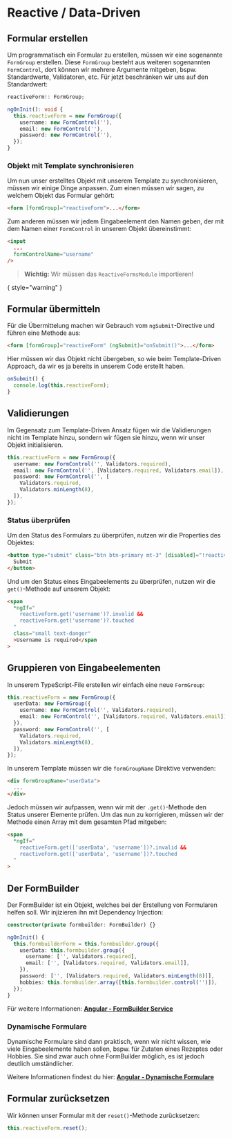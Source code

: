 # Reactive / Data-Driven

## Formular erstellen

Um programmatisch ein Formular zu erstellen, müssen wir eine sogenannte `FormGroup` erstellen. Diese `FormGroup` besteht aus weiteren sogenannten `FormControl`, dort können wir mehrere Argumente mitgeben, bspw. Standardwerte, Validatoren, etc. Für jetzt beschränken wir uns auf den Standardwert:

````Typescript
reactiveForm!: FormGroup;

ngOnInit(): void {
  this.reactiveForm = new FormGroup({
    username: new FormControl(''),
    email: new FormControl(''),
    password: new FormControl(''),
  });
}
````

### Objekt mit Template synchronisieren

Um nun unser erstelltes Objekt mit unserem Template zu synchronisieren, müssen wir einige Dinge anpassen. Zum einen müssen wir sagen, zu welchem Objekt das Formular gehört:

````HTML
<form [formGroup]="reactiveForm">...</form>
````

Zum anderen müssen wir jedem Eingabeelement den Namen geben, der mit dem Namen einer `FormControl` in unserem Objekt übereinstimmt:

````HTML
<input 
  ...
  formControlName="username"
/>
````

> **Wichtig:** Wir müssen das `ReactiveFormsModule` importieren!

{ style="warning" }

## Formular übermitteln

Für die Übermittelung machen wir Gebrauch vom `ngSubmit`-Directive und führen eine Methode aus:

````HTML
<form [formGroup]="reactiveForm" (ngSubmit)="onSubmit()">...</form>
````

Hier müssen wir das Objekt nicht übergeben, so wie beim Template-Driven Approach, da wir es ja bereits in unserem Code erstellt haben.

````Typescript
onSubmit() {
  console.log(this.reactiveForm);
}
````

## Validierungen

Im Gegensatz zum Template-Driven Ansatz fügen wir die Validierungen nicht im Template hinzu, sondern wir fügen sie hinzu, wenn wir unser Objekt initialisieren.

````Typescript
this.reactiveForm = new FormGroup({
  username: new FormControl('', Validators.required),
  email: new FormControl('', [Validators.required, Validators.email]),
  password: new FormControl('', [
    Validators.required,
    Validators.minLength(8),
  ]),
});
````

### Status überprüfen

Um den Status des Formulars zu überprüfen, nutzen wir die Properties des Objektes:

````HTML
<button type="submit" class="btn btn-primary mt-3" [disabled]="!reactiveForm.valid">
  Submit
</button>
````

Und um den Status eines Eingabeelements zu überprüfen, nutzen wir die `get()`-Methode auf unserem Objekt:

````HTML
<span
  *ngIf="
    reactiveForm.get('username')?.invalid &&
    reactiveForm.get('username')?.touched
  "
  class="small text-danger"
  >Username is required</span
>
````

## Gruppieren von Eingabeelementen

In unserem TypeScript-File erstellen wir einfach eine neue `FormGroup`:

````Typescript
this.reactiveForm = new FormGroup({
  userData: new FormGroup({
    username: new FormControl('', Validators.required),
    email: new FormControl('', [Validators.required, Validators.email]),
  }),
  password: new FormControl('', [
    Validators.required,
    Validators.minLength(8),
  ]),
});
````

In unserem Template müssen wir die `formGroupName` Direktive verwenden:

````HTML
<div formGroupName="userData">
  ...
</div>
````

Jedoch müssen wir aufpassen, wenn wir mit der `.get()`-Methode den Status unserer Elemente prüfen. Um das nun zu korrigieren, müssen wir der Methode einen Array mit dem gesamten Pfad mitgeben:

````HTML
<span
  *ngIf="
    reactiveForm.get(['userData', 'username'])?.invalid &&
    reactiveForm.get(['userData', 'username'])?.touched
  "
>
````

## Der FormBuilder

Der FormBuilder ist ein Objekt, welches bei der Erstellung von Formularen helfen soll. Wir injizieren ihn mit Dependency Injection:

````Typescript
constructor(private formbuilder: FormBuilder) {}

ngOnInit() {
  this.formbuilderForm = this.formbuilder.group({
    userData: this.formbuilder.group({
      username: ['', Validators.required],
      email: ['', [Validators.required, Validators.email]],
    }),
    password: ['', [Validators.required, Validators.minLength(8)]],
    hobbies: this.formbuilder.array([this.formbuilder.control('')]),
  });
}
````

Für weitere Informationen: [**Angular - FormBuilder Service**](https://angular.dev/guide/forms/reactive-forms#using-the-formbuilder-service-to-generate-controls)

### Dynamische Formulare 

Dynamische Formulare sind dann praktisch, wenn wir nicht wissen, wie viele Eingabeelemente haben sollen, bspw. für Zutaten eines Rezeptes oder Hobbies. Sie sind zwar auch ohne FormBuilder möglich, es ist jedoch deutlich umständlicher.

Weitere Informationen findest du hier: [**Angular - Dynamische Formulare**](https://angular.dev/guide/forms/reactive-forms#creating-dynamic-forms)

## Formular zurücksetzen

Wir können unser Formular mit der `reset()`-Methode zurücksetzen:

````Typescript
this.reactiveForm.reset();
````